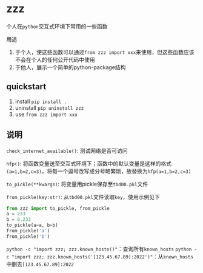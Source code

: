 # zzz

个人在`python`交互式环境下常用的一些函数

用途

1. 于个人，使这些函数可以通过`from zzz import xxx`来使用，但这些函数应该不会在个人的任何公开代码中使用
2. 于他人，展示一个简单的python-package结构

## quickstart

1. install `pip install .`
2. uninstall `pip uninstall zzz`
3. use `from zzz import xxx`

## 说明

`check_internet_available()`: 测试网络是否可访问

`hfp()`: 将函数变量送至交互式环境下；函数中的默认变量是这样的格式`(a=1,b=2,c=3)`，将每一个逗号改写成分号略繁琐，故替换为`hfp(a=1,b=2,c=3)`

`to_pickle(**kwargs)`: 将变量用pickle保存至`tbd00.pkl`文件

`from_pickle(key:str)`: 从`tbd00.pkl`文件读取`key`，使用示例见下

```Python
from zzz import to_pickle, from_pickle
a = 233
b = 0.233
to_pickle(a=a, b=b)
from_pickle('a')
from_pickle('b')
```

`python -c "import zzz; zzz.known_hosts()"`：查询所有`known_hosts`
`python -c "import zzz; zzz.known_hosts('[123.45.67.89]:2022')"`：从`known_hosts`中删去`[123.45.67.89]:2022`
